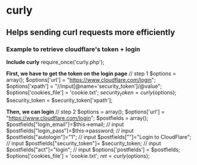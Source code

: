 # curly
## Helps sending curl requests more efficiently
### Example to retrieve cloudflare's token + login

**Include curly**
    require_once('curly.php');

**First, we have to get the token on the login page**
    // step 1
    $options = array();
    $options['url'] = "https://www.cloudflare.com/login";
    $options['xpath'] = "//input[@name='security_token']/@value";
    $options['cookies_file'] = 'cookie.txt';
    $security_token = curly($options); $security_token = $security_token['xpath'];

**Then, we can login**
    // step 2
    $options = array();
	$options['url'] = "https://www.cloudflare.com/login";
		$postfields = array();
		$postfields["login_email"]=$this->email; // input 
		$postfields["login_pass"]=$this->password; // input 
		$postfields["autologin"]="1"; // input 
		$postfields[""]="Login to CloudFlare"; // input 
		$postfields["security_token"]= $security_token; // input 
		$postfields["act"]="login"; // input 
	$options['postfields'] = $postfields;
	$options['cookies_file'] = 'cookie.txt';
	$ret = curly($options);